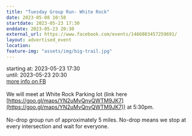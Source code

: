 ```yaml
---
title: "Tuesday Group Run- White Rock"
date: 2023-05-08 10:58
startdate: 2023-05-23 17:30
enddate: 2023-05-23 20:30
external_url: https://www.facebook.com/events/1466083457259691/
layout: advertised_event
location: 
feature-img: "assets/img/big-trail.jpg"
---
```


starting at: 2023-05-23 17:30<br>until: 2023-05-23 20:30<br><a href="https://www.facebook.com/events/1466083457259691/">more info on FB</a><br><br>We will meet at White Rock Parking lot (link here [https://goo.gl/maps/YN2uMvQnyQWTM9JK7](https://goo.gl/maps/YN2uMvQnyQWTM9JK7)) at 5&#58;30pm. <br>
  <br>
  No-drop group run of approximately 5 miles. No-drop means we stop at every intersection and wait for everyone. <br>
  <br>
  <br>
  
